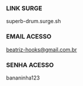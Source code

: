 ### LINK SURGE
superb-drum.surge.sh

### EMAIL ACESSO
beatriz-hooks@gmail.com.br

### SENHA ACESSO
bananinha123